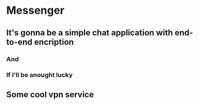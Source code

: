 # Messenger
## It's gonna be a simple chat application with end-to-end encription
### And
### If I'll be anought lucky

## Some cool vpn service
